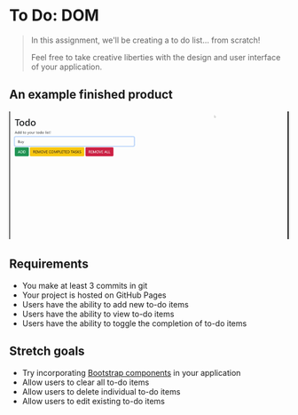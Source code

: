 # To Do: DOM

> In this assignment, we'll be creating a to do list... from scratch! 
> 
> Feel free to take creative liberties with the design and user interface of your application.

## An example finished product

<img src="to-do-dom.gif" width=800 />

## Requirements

* You make at least 3 commits in git
* Your project is hosted on GitHub Pages
* Users have the ability to add new to-do items
* Users have the ability to view to-do items
* Users have the ability to toggle the completion of to-do items

## Stretch goals

* Try incorporating [Bootstrap components](https://getbootstrap.com/docs/5.0/components/) in your application
* Allow users to clear all to-do items
* Allow users to delete individual to-do items
* Allow users to edit existing to-do items
